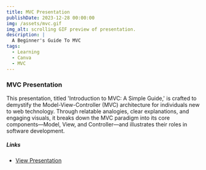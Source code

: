 ```yaml
---
title: MVC Presentation
publishDate: 2023-12-28 00:00:00
img: /assets/mvc.gif
img_alt: scrolling GIF preview of presentation.
description: |
  A Beginner's Guide To MVC
tags:
  - Learning
  - Canva
  - MVC
---
```



### MVC Presentation

This presentation, titled 'Introduction to MVC: A Simple Guide,' is crafted to demystify the Model-View-Controller (MVC) architecture for individuals new to web technology. Through relatable analogies, clear explanations, and engaging visuals, it breaks down the MVC paradigm into its core components—Model, View, and Controller—and illustrates their roles in software development. 
##### Links

- [View Presentation](https://www.canva.com/design/DAF4TPN8Zr8/IwhofFCXP_3rzDxYq7nJww/edit?utm_content=DAF4TPN8Zr8&utm_campaign=designshare&utm_medium=link2&utm_source=sharebutton)